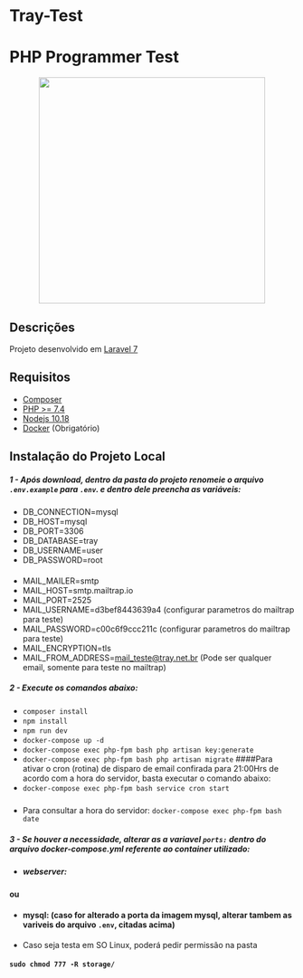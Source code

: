 
# Tray-Test
PHP Programmer Test
=======
<p align="center"><img src="https://mktmais.com.br/wp-content/uploads/2019/09/tray-logo.jpg" width="400"></p>


## Descrições

Projeto desenvolvido em [Laravel 7](https://laravel.com/docs/8.x)

## Requisitos

* [Composer](https://getcomposer.org/)
* [PHP >= 7.4](https://www.php.net/)
* [Nodejs 10.18](https://nodejs.org/en/)
* [Docker](https://www.docker.com/) (Obrigatório)


## Instalação do Projeto Local
##### 1 - Após download, dentro da pasta do projeto renomeie o arquivo ```.env.example``` para ```.env```.  e dentro dele preencha as variáveis:

* DB_CONNECTION=mysql 
* DB_HOST=mysql
* DB_PORT=3306
* DB_DATABASE=tray
* DB_USERNAME=user
* DB_PASSWORD=root
####
* MAIL_MAILER=smtp
* MAIL_HOST=smtp.mailtrap.io
* MAIL_PORT=2525
* MAIL_USERNAME=d3bef8443639a4 (configurar parametros do mailtrap para teste)
* MAIL_PASSWORD=c00c6f9ccc211c (configurar parametros do mailtrap para teste)
* MAIL_ENCRYPTION=tls
* MAIL_FROM_ADDRESS=mail_teste@tray.net.br (Pode ser qualquer email, somente para teste no mailtrap)

##### 2 - Execute os comandos abaixo:
* ```composer install```
* ```npm install```
* ```npm run dev```
* ```docker-compose up -d```
* ```docker-compose exec php-fpm bash php artisan key:generate```
* ```docker-compose exec php-fpm bash php artisan migrate``` 
####Para ativar o cron (rotina) de disparo de email confirada para 21:00Hrs de acordo com a hora do servidor, basta executar o comando abaixo:
* ```docker-compose exec php-fpm bash service cron start```
#####
* Para consultar a hora do servidor:  ```docker-compose exec php-fpm bash date```


##### 3 - Se houver a necessidade, alterar as a variavel ```ports:``` dentro do arquivo docker-compose.yml referente ao container utilizado:

* ##### webserver:
#### ou
* #### mysql: (caso for alterado a porta da imagem mysql, alterar tambem as variveis do arquivo ```.env```, citadas acima)

* Caso seja testa em SO Linux, poderá pedir permissão na pasta 
#### ```sudo chmod 777 -R storage/```
